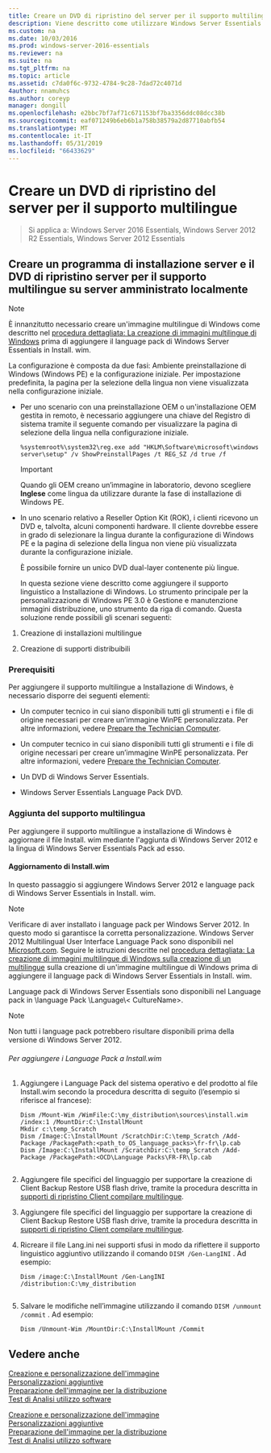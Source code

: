 ```yaml
---
title: Creare un DVD di ripristino del server per il supporto multilingue
description: Viene descritto come utilizzare Windows Server Essentials
ms.custom: na
ms.date: 10/03/2016
ms.prod: windows-server-2016-essentials
ms.reviewer: na
ms.suite: na
ms.tgt_pltfrm: na
ms.topic: article
ms.assetid: c7da0f6c-9732-4784-9c28-7dad72c4071d
4author: nnamuhcs
ms.author: coreyp
manager: dongill
ms.openlocfilehash: e2bbc7bf7af71c671153bf7ba3356ddc08dcc38b
ms.sourcegitcommit: eaf071249b6eb6b1a758b38579a2d87710abfb54
ms.translationtype: MT
ms.contentlocale: it-IT
ms.lasthandoff: 05/31/2019
ms.locfileid: "66433629"
---
```

# <a name="create-a-server-recovery-dvd-for-multi-language-support"></a>Creare un DVD di ripristino del server per il supporto multilingue

>Si applica a: Windows Server 2016 Essentials, Windows Server 2012 R2 Essentials, Windows Server 2012 Essentials

##  <a name="BKMK_MLHeadedRecovery"></a> Creare un programma di installazione server e il DVD di ripristino server per il supporto multilingue su server amministrato localmente  
  
> [!NOTE]
>  È innanzitutto necessario creare un'immagine multilingue di Windows come descritto nel [procedura dettagliata: La creazione di immagini multilingue di Windows](https://technet.microsoft.com/library/jj126995) prima di aggiungere il language pack di Windows Server Essentials in Install. wim.  
  
 La configurazione è composta da due fasi: Ambiente preinstallazione di Windows (Windows PE) e la configurazione iniziale. Per impostazione predefinita, la pagina per la selezione della lingua non viene visualizzata nella configurazione iniziale.  
  
- Per uno scenario con una preinstallazione OEM o un'installazione OEM gestita in remoto, è necessario aggiungere una chiave del Registro di sistema tramite il seguente comando per visualizzare la pagina di selezione della lingua nella configurazione iniziale.  
  
  ```  
  %systemroot%\system32\reg.exe add "HKLM\Software\microsoft\windows server\setup" /v ShowPreinstallPages /t REG_SZ /d true /f  
  ```  
  
  > [!IMPORTANT]
  >  Quando gli OEM creano un’immagine in laboratorio, devono scegliere **Inglese** come lingua da utilizzare durante la fase di installazione di Windows PE.  
  
- In uno scenario relativo a Reseller Option Kit (ROK), i clienti ricevono un DVD e, talvolta, alcuni componenti hardware. Il cliente dovrebbe essere in grado di selezionare la lingua durante la configurazione di Windows PE e la pagina di selezione della lingua non viene più visualizzata durante la configurazione iniziale.  
  
  È possibile fornire un unico DVD dual-layer contenente più lingue.  
  
  In questa sezione viene descritto come aggiungere il supporto linguistico a Installazione di Windows. Lo strumento principale per la personalizzazione di Windows PE 3.0 è Gestione e manutenzione immagini distribuzione, uno strumento da riga di comando. Questa soluzione rende possibili gli scenari seguenti:  
  
1.  Creazione di installazioni multilingue  
  
2.  Creazione di supporti distribuibili  
  
### <a name="prerequisites"></a>Prerequisiti  
 Per aggiungere il supporto multilingue a Installazione di Windows, è necessario disporre dei seguenti elementi:  
  

-   Un computer tecnico in cui siano disponibili tutti gli strumenti e i file di origine necessari per creare un’immagine WinPE personalizzata. Per altre informazioni, vedere [Prepare the Technician Computer](Prepare-the-Technician-Computer.md).  

-   Un computer tecnico in cui siano disponibili tutti gli strumenti e i file di origine necessari per creare un’immagine WinPE personalizzata. Per altre informazioni, vedere [Prepare the Technician Computer](../install/Prepare-the-Technician-Computer.md).  

  
-   Un DVD di Windows Server Essentials.  
  
-   Windows Server Essentials Language Pack DVD.  
  
###  <a name="BKMK_Steps"></a> Aggiunta del supporto multilingua  
 Per aggiungere il supporto multilingue a installazione di Windows è aggiornare il file Install. wim mediante l'aggiunta di Windows Server 2012 e la lingua di Windows Server Essentials Pack ad esso.  
  
#### <a name="update-installwim"></a>Aggiornamento di Install.wim  
 In questo passaggio si aggiungere Windows Server 2012 e language pack di Windows Server Essentials in Install. wim.  
  
> [!NOTE]
>  Verificare di aver installato i language pack per Windows Server 2012. In questo modo si garantisce la corretta personalizzazione. Windows Server 2012 Multilingual User Interface Language Pack sono disponibili nel [Microsoft.com](https://www.microsoft.com/OEM/en/installation/downloads/Pages/technical-downloads.aspx). Seguire le istruzioni descritte nel [procedura dettagliata: La creazione di immagini multilingue di Windows sulla creazione di un multilingue](https://technet.microsoft.com/library/jj126995.aspx) sulla creazione di un'immagine multilingue di Windows prima di aggiungere il language pack di Windows Server Essentials in Install. wim.  
>   
>  Language pack di Windows Server Essentials sono disponibili nel Language pack in \language Pack \Language\\< CultureName\>.  
  
> [!NOTE]
>  Non tutti i language pack potrebbero risultare disponibili prima della versione di Windows Server 2012.  
  
###### <a name="to-add-language-packs-to-installwim"></a>Per aggiungere i Language Pack a Install.wim  
  
1.  Aggiungere i Language Pack del sistema operativo e del prodotto al file Install.wim secondo la procedura descritta di seguito (l’esempio si riferisce al francese):  
  
    ```  
    Dism /Mount-Wim /WimFile:C:\my_distribution\sources\install.wim /index:1 /MountDir:C:\InstallMount  
    Mkdir c:\temp_Scratch  
    Dism /Image:C:\InstallMount /ScratchDir:C:\temp_Scratch /Add-Package /PackagePath:<path_to_OS_language_packs>\fr-fr\lp.cab  
    Dism /Image:C:\InstallMount /ScratchDir:C:\temp_Scratch /Add-Package /PackagePath:<OCD\Language Packs\FR-FR\lp.cab  
  
    ```  
  

2.  Aggiungere file specifici del linguaggio per supportare la creazione di Client Backup Restore USB flash drive, tramite la procedura descritta in [supporti di ripristino Client compilare multilingue](Build-Multi-Language-Client-Restore-Media.md).  

2.  Aggiungere file specifici del linguaggio per supportare la creazione di Client Backup Restore USB flash drive, tramite la procedura descritta in [supporti di ripristino Client compilare multilingue](../install/Build-Multi-Language-Client-Restore-Media.md).  

  
3.  Ricreare il file Lang.ini nei supporti sfusi in modo da riflettere il supporto linguistico aggiuntivo utilizzando il comando `DISM /Gen-LangINI` . Ad esempio:  
  
    ```  
    Dism /image:C:\InstallMount /Gen-LangINI /distribution:C:\my_distribution  
  
    ```  
  
4.  Salvare le modifiche nell’immagine utilizzando il comando `DISM /unmount /commit` . Ad esempio:  
  
    ```  
    Dism /Unmount-Wim /MountDir:C:\InstallMount /Commit  
    ```  
  
## <a name="see-also"></a>Vedere anche  

 [Creazione e personalizzazione dell'immagine](Creating-and-Customizing-the-Image.md)   
 [Personalizzazioni aggiuntive](Additional-Customizations.md)   
 [Preparazione dell'immagine per la distribuzione](Preparing-the-Image-for-Deployment.md)   
 [Test di Analisi utilizzo software](Testing-the-Customer-Experience.md)

 [Creazione e personalizzazione dell'immagine](../install/Creating-and-Customizing-the-Image.md)   
 [Personalizzazioni aggiuntive](../install/Additional-Customizations.md)   
 [Preparazione dell'immagine per la distribuzione](../install/Preparing-the-Image-for-Deployment.md)   
 [Test di Analisi utilizzo software](../install/Testing-the-Customer-Experience.md)


